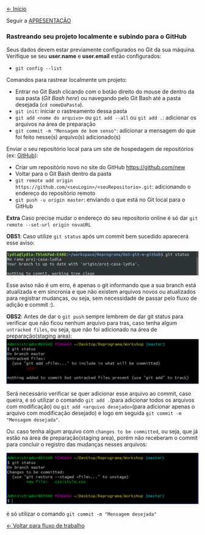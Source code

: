 [<- Início](../../README.md)

Seguir a <a href="https://docs.google.com/presentation/d/1XNoWxZekQSUR9kwQHI8ffWd4x_PkPEAVPVXjse3NSTI/edit?usp=sharing" target="_blank">APRESENTAÇÃO</a>

### Rastreando seu projeto localmente e subindo para o GitHub

Seus dados devem estar previamente configurados no Git da sua máquina.
Verifique se seu **user.name** e **user.email** estão configurados:
- `git config --list`

Comandos para rastrear localmente um projeto:
- Entrar no Git Bash clicando com o botão direito do mouse de dentro da sua pasta (*Git Bash here*) ou navegando pelo Git Bash até a pasta desejada (`cd nomeDaPasta`).
- `git init`: iniciar o rastreamento dessa pasta
- `git add <nome do arquivo>` ou `git add --all` ou `git add .`: adicionar os arquivos na área de preparação
- `git commit -m "Mensagem de bom senso"`: adicionar a mensagem do que foi feito nesse(s) arquivo(s) adicionado(s)

Enviar o seu repositório local para um site de hospedagem de repositórios (ex: [GitHub](https://github.com)):
- Criar um repositório novo no site do GitHub https://github.com/new
- Voltar para o Git Bash dentro da pasta
- `git remote add origin https://github.com/<seuLogin>/<seuRepositorio>.git`: adicionando o endereço do repositório remoto
- `git push -u origin master`: enviando o que está no Git local para o GitHub

**Extra**
Caso precise mudar o endereço do seu repositorio online é só dar
`git remote --set-url origin novaURL`

**OBS1**: Caso utilize `git status` após um commit bem sucedido aparecerá esse aviso:

<img src="imgs/github/git_status_pos_commit.png" alt="Tela com o git status resultando em `Your branch is up to date with origin/proj-casa-lydia` que quer dizer que não existem arquivos novos ou atualizados para registrar mudanças" />

Esse aviso não é um erro, é apenas o git informando que a sua branch está atualizada e em sincronia e que não existem arquivos novos ou atualizados para registrar mudanças, ou seja, sem necessidade de passar pelo fluxo de adição e commit :).

**OBS2**: Antes de dar o `git push` sempre lembrem de dar git status para verificar que não ficou nenhum arquivo para tras, caso tenha algum `untracked files`, ou seja, que não foi adicionado na área de preparação(staging area):
<img src="imgs/github/git_status_sem_add.png" alt="Tela com o git status resultando em untracked files, arquivos que não passaram pelo git add" />

Será necessário verificar se quer adicionar esse arquivo ao commit, caso queira, é só utilizar o comando `git add .`(para adicionar todos os arquivos com modificação) ou `git add <arquivo desejado>`(para adicionar apenas o arquivo com modificação desejado) e logo em seguida `git commit -m "Mensagem desejada"`.

Ou:
caso tenha algum arquivo com `changes to be committed`, ou seja, que já estão na área de preparação(staging area), porém não receberam o commit para concluir o registro das mudanças nesses arquivos:

<img src="imgs/github/git_status.png" alt="Logo do git" />

é só utilizar o comando `git commit -m "Mensagem desejada"`

[<- Voltar para fluxo de trabalho](../sobre-fluxo-de-trabalho.md)
